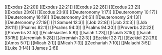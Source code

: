 [[Exodus 22:20]]
[[Exodus 22:21]]
[[Exodus 22:26]]
[[Exodus 23:2]]
[[Exodus 23:6]]
[[Exodus 23:9]]
[[Deuteronomy 1:17]]
[[Deuteronomy 10:17]]
[[Deuteronomy 16:19]]
[[Deuteronomy 24:6]]
[[Deuteronomy 24:13]]
[[Deuteronomy 27:19]]
[[1 Samuel 12:3]]
[[Job 22:8]]
[[Job 24:3]]
[[Job 29:11]]
[[Psalms 82:1]]
[[Psalms 94:3]]
[[Psalms 94:20]]
[[Proverbs 22:22]]
[[Proverbs 31:5]]
[[Ecclesiastes 5:8]]
[[Isaiah 1:23]]
[[Isaiah 3:15]]
[[Isaiah 33:15]]
[[Jeremiah 5:28]]
[[Jeremiah 22:3]]
[[Ezekiel 22:7]]
[[Ezekiel 22:29]]
[[Amos 5:7]]
[[Micah 2:1]]
[[Micah 7:3]]
[[Zechariah 7:10]]
[[Malachi 3:5]]
[[Luke 3:14]]
[[James 2:6]]
